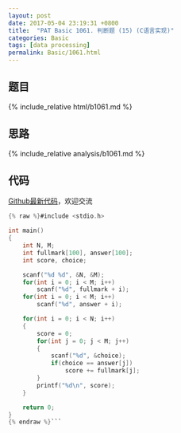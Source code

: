 ```yaml
---
layout: post
date: 2017-05-04 23:19:31 +0800
title:  "PAT Basic 1061. 判断题 (15) (C语言实现)"
categories: Basic
tags: [data processing]
permalink: Basic/1061.html
---
```


## 题目

{% include_relative html/b1061.md %}

## 思路

{% include_relative analysis/b1061.md %}

## 代码

[Github最新代码](https://github.com/OliverLew/PAT/blob/master/PATBasic/1061.c)，欢迎交流

```c
{% raw %}#include <stdio.h>

int main()
{
    int N, M;
    int fullmark[100], answer[100];
    int score, choice;

    scanf("%d %d", &N, &M);
    for(int i = 0; i < M; i++)
        scanf("%d", fullmark + i);
    for(int i = 0; i < M; i++)
        scanf("%d", answer + i);

    for(int i = 0; i < N; i++)
    {
        score = 0;
        for(int j = 0; j < M; j++)
        {
            scanf("%d", &choice);
            if(choice == answer[j])
                score += fullmark[j];
        }
        printf("%d\n", score);
    }

    return 0;
}
{% endraw %}```